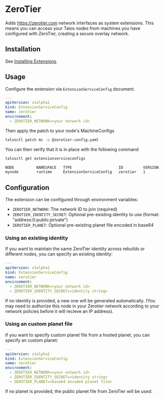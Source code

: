 # ZeroTier

Adds https://zerotier.com network interfaces as system extensions.
This means you can access your Talos nodes from machines you have configured
with ZeroTier, creating a secure overlay network.

## Installation

See [Installing Extensions](https://github.com/siderolabs/extensions#installing-extensions).

## Usage

Configure the extension via `ExtensionServiceConfig` document.

```yaml
---
apiVersion: v1alpha1
kind: ExtensionServiceConfig
name: zerotier
environment:
  - ZEROTIER_NETWORK=<your network id>
```

Then apply the patch to your node's MachineConfigs

```bash
talosctl patch mc -p @zerotier-config.yaml
```

You can then verify that it is in place with the following command

```bash
talosctl get extensionserviceconfigs

NODE          NAMESPACE   TYPE                     ID         VERSION
mynode        runtime     ExtensionServiceConfig   zerotier   1
```

## Configuration

The extension can be configured through environment variables:

- `ZEROTIER_NETWORK`: The network ID to join (required)
- `ZEROTIER_IDENTITY_SECRET`: Optional pre-existing identity to use (format: "address:0:public:private")
- `ZEROTIER_PLANET`: Optional pre-existing planet file encoded in base64

### Using an existing identity

If you want to maintain the same ZeroTier identity across rebuilds or different nodes, you can specify an existing identity:

```yaml
---
apiVersion: v1alpha1
kind: ExtensionServiceConfig
name: zerotier
environment:
  - ZEROTIER_NETWORK=<your network id>
  - ZEROTIER_IDENTITY_SECRET=<identity string>
```

If no identity is provided, a new one will be generated automatically. (You may need to authorize this node in your Zerotier network according to your network policies before it will recieve an IP address).

### Using an custom planet file

If you want to specify custom planet file from a hosted planet, you can specify an custom planet:

```yaml
---
apiVersion: v1alpha1
kind: ExtensionServiceConfig
name: zerotier
environment:
  - ZEROTIER_NETWORK=<your network id>
  - ZEROTIER_IDENTITY_SECRET=<identity string>
  - ZEROTIER_PLANET=<base64 encoded planet file>
```

If no planet is provided, the public planet file from ZeroTier will be used.
